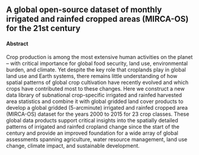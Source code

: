 ﻿## A global open-source dataset of monthly irrigated and rainfed cropped areas (MIRCA-OS) for the 21st century

#### Abstract 
Crop production is among the most extensive human activities on the planet – with critical importance for global food security, land use, environmental burden, and climate. Yet despite the key role that croplands play in global land use and Earth systems, there remains little understanding of how spatial patterns of global crop cultivation have recently evolved and which crops have contributed most to these changes. Here we construct a new data library of subnational crop-specific irrigated and rainfed harvested area statistics and combine it with global gridded land cover products to develop a global gridded (5-arcminute) irrigated and rainfed cropped area (MIRCA-OS) dataset for the years 2000 to 2015 for 23 crop classes. These global data products support critical insights into the spatially detailed patterns of irrigated and rainfed cropland change since the start of the century and provide an improved foundation for a wide array of global assessments spanning agriculture, water resource management, land use change, climate impact, and sustainable development. 

